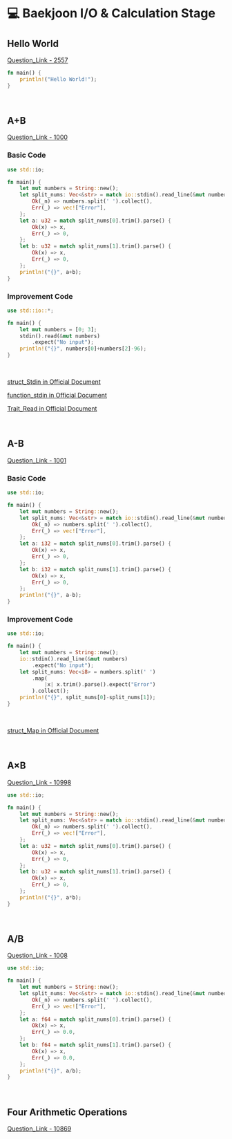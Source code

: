 # 💻 Baekjoon I/O & Calculation Stage

## Hello World

[Question_Link - 2557](https://www.acmicpc.net/problem/2557)

```rust
fn main() {
    println!("Hello World!");
}
```

<br>

## A+B

[Question_Link - 1000](https://www.acmicpc.net/problem/1000)

### Basic Code

```rust
use std::io;

fn main() {
    let mut numbers = String::new();
    let split_nums: Vec<&str> = match io::stdin().read_line(&mut numbers) {
        Ok(_n) => numbers.split(' ').collect(),
        Err(_) => vec!["Error"],
    };
    let a: u32 = match split_nums[0].trim().parse() {
        Ok(x) => x,
        Err(_) => 0,
    };
    let b: u32 = match split_nums[1].trim().parse() {
        Ok(x) => x,
        Err(_) => 0,
    };
    println!("{}", a+b);
}
```

### Improvement Code

```rust
use std::io::*;

fn main() {
    let mut numbers = [0; 3];
    stdin().read(&mut numbers)
        .expect("No input");
    println!("{}", numbers[0]+numbers[2]-96);
}
```
<br>

[struct_Stdin in Official Document](https://doc.rust-lang.org/std/io/struct.Stdin.html)

[function_stdin in Official Document](https://doc.rust-lang.org/std/io/fn.stdin.html)

[Trait_Read in Official Document](https://doc.rust-lang.org/std/io/trait.Read.html)

<br>

## A-B

[Question_Link - 1001](https://www.acmicpc.net/problem/1001)

### Basic Code

```rust
use std::io;

fn main() {
    let mut numbers = String::new();
    let split_nums: Vec<&str> = match io::stdin().read_line(&mut numbers) {
        Ok(_n) => numbers.split(' ').collect(),
        Err(_) => vec!["Error"],
    };
    let a: i32 = match split_nums[0].trim().parse() {
        Ok(x) => x,
        Err(_) => 0,
    };
    let b: i32 = match split_nums[1].trim().parse() {
        Ok(x) => x,
        Err(_) => 0,
    };
    println!("{}", a-b);
}
```

### Improvement Code

```rust
use std::io;

fn main() {
    let mut numbers = String::new();
    io::stdin().read_line(&mut numbers)
        .expect("No input");
    let split_nums: Vec<i8> = numbers.split(' ')
        .map(
            |x| x.trim().parse().expect("Error")
        ).collect();
    println!("{}", split_nums[0]-split_nums[1]);
}
```

<br>

[struct_Map in Official Document](https://doc.rust-lang.org/std/iter/struct.Map.html)

<br>

## A$\times$B

[Question_Link - 10998](https://www.acmicpc.net/problem/10998)

```rust
use std::io;

fn main() {
    let mut numbers = String::new();
    let split_nums: Vec<&str> = match io::stdin().read_line(&mut numbers) {
        Ok(_n) => numbers.split(' ').collect(),
        Err(_) => vec!["Error"],
    };
    let a: u32 = match split_nums[0].trim().parse() {
        Ok(x) => x,
        Err(_) => 0,
    };
    let b: u32 = match split_nums[1].trim().parse() {
        Ok(x) => x,
        Err(_) => 0,
    };
    println!("{}", a*b);
}
```

<br>

## A/B

[Question_Link - 1008](https://www.acmicpc.net/problem/1008)

```rust
use std::io;

fn main() {
    let mut numbers = String::new();
    let split_nums: Vec<&str> = match io::stdin().read_line(&mut numbers) {
        Ok(_n) => numbers.split(' ').collect(),
        Err(_) => vec!["Error"],
    };
    let a: f64 = match split_nums[0].trim().parse() {
        Ok(x) => x,
        Err(_) => 0.0,
    };
    let b: f64 = match split_nums[1].trim().parse() {
        Ok(x) => x,
        Err(_) => 0.0,
    };
    println!("{}", a/b);
}
```

<br>

## Four Arithmetic Operations

[Question_Link - 10869](https://www.acmicpc.net/problem/10869)

```rust

```